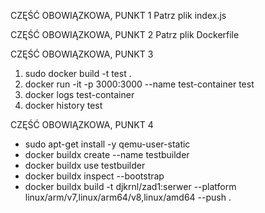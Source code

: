 CZĘŚĆ OBOWIĄZKOWA, PUNKT 1
Patrz plik index.js

CZĘŚĆ OBOWIĄZKOWA, PUNKT 2
Patrz plik Dockerfile

CZĘŚĆ OBOWIĄZKOWA, PUNKT 3
1. sudo docker build -t test .
2. docker run -it -p 3000:3000 --name test-container test
3. docker logs test-container
4. docker history test

CZĘŚĆ OBOWIĄZKOWA, PUNKT 4
- sudo apt-get install -y qemu-user-static
- docker buildx create --name testbuilder
- docker buildx use testbuilder
- docker buildx inspect --bootstrap
- docker buildx build -t djkrnl/zad1:serwer --platform linux/arm/v7,linux/arm64/v8,linux/amd64 --push .